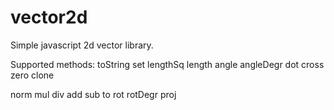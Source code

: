 # vector2d
Simple javascript 2d vector library.

Supported methods:
toString
set
lengthSq
length
angle
angleDegr
dot
cross
zero
clone

norm
mul
div
add
sub
to
rot
rotDegr
proj
